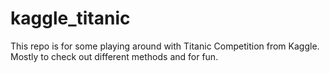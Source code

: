 # kaggle_titanic

This repo is for some playing around with Titanic Competition from Kaggle. Mostly to check out different methods and for fun.
